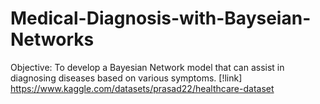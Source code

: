 # Medical-Diagnosis-with-Bayseian-Networks
Objective: To develop a Bayesian Network model that can assist in diagnosing diseases based on various symptoms.
[!link] https://www.kaggle.com/datasets/prasad22/healthcare-dataset
